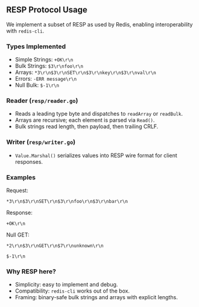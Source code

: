 ## RESP Protocol Usage

We implement a subset of RESP as used by Redis, enabling interoperability with `redis-cli`.

### Types Implemented
- Simple Strings: `+OK\r\n`
- Bulk Strings: `$3\r\nfoo\r\n`
- Arrays: `*3\r\n$3\r\nSET\r\n$3\r\nkey\r\n$3\r\nval\r\n`
- Errors: `-ERR message\r\n`
- Null Bulk: `$-1\r\n`

### Reader (`resp/reader.go`)
- Reads a leading type byte and dispatches to `readArray` or `readBulk`.
- Arrays are recursive; each element is parsed via `Read()`.
- Bulk strings read length, then payload, then trailing CRLF.

### Writer (`resp/writer.go`)
- `Value.Marshal()` serializes values into RESP wire format for client responses.

### Examples
Request:
```
*3\r\n$3\r\nSET\r\n$3\r\nfoo\r\n$3\r\nbar\r\n
```
Response:
```
+OK\r\n
```

Null GET:
```
*2\r\n$3\r\nGET\r\n$7\r\nunknown\r\n
```
```
$-1\r\n
```

### Why RESP here?
- Simplicity: easy to implement and debug.
- Compatibility: `redis-cli` works out of the box.
- Framing: binary-safe bulk strings and arrays with explicit lengths.


